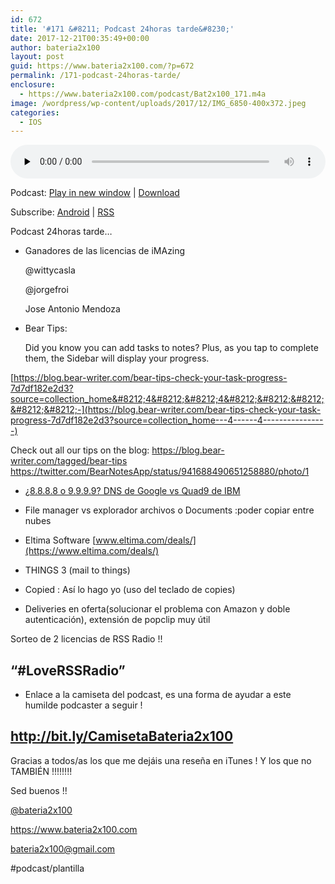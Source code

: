 ```yaml
---
id: 672
title: '#171 &#8211; Podcast 24horas tarde&#8230;'
date: 2017-12-21T00:35:49+00:00
author: bateria2x100
layout: post
guid: https://www.bateria2x100.com/?p=672
permalink: /171-podcast-24horas-tarde/
enclosure:
  - https://www.bateria2x100.com/podcast/Bat2x100_171.m4a
image: /wordpress/wp-content/uploads/2017/12/IMG_6850-400x372.jpeg
categories:
  - IOS
---
```

<div class="powerpress_player" id="powerpress_player_6020">
  <audio class="wp-audio-shortcode" id="audio-672-173" preload="none" style="width: 100%;" controls="controls"><source type="audio/mpeg" src="https://www.bateria2x100.com/podcast/Bat2x100_171.m4a?_=173" /><a href="https://www.bateria2x100.com/podcast/Bat2x100_171.m4a">https://www.bateria2x100.com/podcast/Bat2x100_171.m4a</a></audio>
</div>

<p class="powerpress_links powerpress_links_m4a">
  Podcast: <a href="https://www.bateria2x100.com/podcast/Bat2x100_171.m4a" class="powerpress_link_pinw" target="_blank" title="Play in new window" onclick="return powerpress_pinw('https://www.bateria2x100.com/?powerpress_pinw=672-podcast');" rel="nofollow">Play in new window</a> | <a href="https://www.bateria2x100.com/podcast/Bat2x100_171.m4a" class="powerpress_link_d" title="Download" rel="nofollow" download="Bat2x100_171.m4a">Download</a>
</p>

<p class="powerpress_links powerpress_subscribe_links">
  Subscribe: <a href="https://subscribeonandroid.com/www.bateria2x100.com/feed/podcast/" class="powerpress_link_subscribe powerpress_link_subscribe_android" title="Subscribe on Android" rel="nofollow">Android</a> | <a href="https://www.bateria2x100.com/feed/podcast/" class="powerpress_link_subscribe powerpress_link_subscribe_rss" title="Subscribe via RSS" rel="nofollow">RSS</a>
</p>

Podcast 24horas tarde&#8230;

  * Ganadores de las licencias de iMAzing 
  
    @wittycasla
  
    @jorgefroi
  
    Jose Antonio Mendoza

  * Bear Tips: 
  
    Did you know you can add tasks to notes? Plus, as you tap to complete them, the Sidebar will display your progress.

[https://blog.bear-writer.com/bear-tips-check-your-task-progress-7d7df182e2d3?source=collection_home&#8212;4&#8212;&#8212;4&#8212;&#8212;&#8212;&#8212;&#8212;-](https://blog.bear-writer.com/bear-tips-check-your-task-progress-7d7df182e2d3?source=collection_home---4------4----------------)

Check out all our tips on the blog: <https://blog.bear-writer.com/tagged/bear-tips> <https://twitter.com/BearNotesApp/status/941688490651258880/photo/1>

  * [¿8.8.8.8 o 9.9.9.9? DNS de Google vs Quad9 de IBM](https://www.testdevelocidad.es/2017/11/22/dns-google-vs-quad9-ibm/)
  * File manager vs explorador archivos o Documents :poder copiar entre nubes
  * Eltima Software [www.eltima.com/deals/](https://www.eltima.com/deals/) 

  * THINGS 3 (mail to things)

  * Copied : Así lo hago yo (uso del teclado de copies)
  * Deliveries en oferta(solucionar el problema con Amazon y doble autenticación), extensión de popclip muy útil

Sorteo de 2 licencias de RSS Radio !! 

## “#LoveRSSRadio”

  * Enlace a la camiseta del podcast, es una forma de ayudar a este humilde podcaster a seguir !

## <http://bit.ly/CamisetaBateria2x100>

Gracias a todos/as los que me dejáis una reseña en iTunes ! Y los que no TAMBIÉN !!!!!!!!

Sed buenos !!

[@bateria2x100](https://Twitter.com/bateria2x100)
  
<https://www.bateria2x100.com>
  
<bateria2x100@gmail.com>

#podcast/plantilla